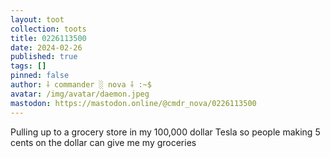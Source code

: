 ```yaml
---
layout: toot
collection: toots
title: 0226113500
date: 2024-02-26
published: true
tags: []
pinned: false
author: ⸸ commander ░ nova ⸸ :~$
avatar: /img/avatar/daemon.jpeg
mastodon: https://mastodon.online/@cmdr_nova/0226113500
---
```


Pulling up to a grocery store in my 100,000 dollar Tesla so people making 5 cents on the dollar can give me my groceries
